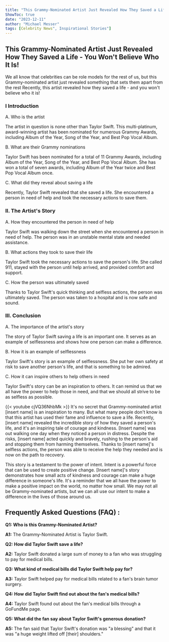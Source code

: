 ```yaml
---
title: "This Grammy-Nominated Artist Just Revealed How They Saved a Life - You Won't Believe Who It Is!"
ShowToc: true 
date: "2023-12-11"
author: "Michael Messer" 
tags: [Celebrity News", Inspirational Stories"]
---
```

## This Grammy-Nominated Artist Just Revealed How They Saved a Life - You Won't Believe Who It Is!

We all know that celebrities can be role models for the rest of us, but this Grammy-nominated artist just revealed something that sets them apart from the rest Recently, this artist revealed how they saved a life - and you won't believe who it is!

### I Introduction
A. Who is the artist

The artist in question is none other than Taylor Swift. This multi-platinum, award-winning artist has been nominated for numerous Grammy Awards, including Album of the Year, Song of the Year, and Best Pop Vocal Album.

B. What are their Grammy nominations

Taylor Swift has been nominated for a total of 11 Grammy Awards, including Album of the Year, Song of the Year, and Best Pop Vocal Album. She has won a total of seven awards, including Album of the Year twice and Best Pop Vocal Album once.

C. What did they reveal about saving a life

Recently, Taylor Swift revealed that she saved a life. She encountered a person in need of help and took the necessary actions to save them.

### II. The Artist's Story
A. How they encountered the person in need of help

Taylor Swift was walking down the street when she encountered a person in need of help. The person was in an unstable mental state and needed assistance.

B. What actions they took to save their life

Taylor Swift took the necessary actions to save the person's life. She called 911, stayed with the person until help arrived, and provided comfort and support.

C. How the person was ultimately saved

Thanks to Taylor Swift's quick thinking and selfless actions, the person was ultimately saved. The person was taken to a hospital and is now safe and sound.

### III. Conclusion
A. The importance of the artist's story

The story of Taylor Swift saving a life is an important one. It serves as an example of selflessness and shows how one person can make a difference.

B. How it is an example of selflessness

Taylor Swift's story is an example of selflessness. She put her own safety at risk to save another person's life, and that is something to be admired.

C. How it can inspire others to help others in need

Taylor Swift's story can be an inspiration to others. It can remind us that we all have the power to help those in need, and that we should all strive to be as selfless as possible.

{{< youtube cjVQ36NhbMk >}} 
It's no secret that Grammy-nominated artist [insert name] is an inspiration to many. But what many people don't know is that this artist has used their fame and influence to save a life. Recently, [insert name] revealed the incredible story of how they saved a person's life, and it's an inspiring tale of courage and kindness. [Insert name] was out walking one day when they noticed a person in distress. Despite the risks, [insert name] acted quickly and bravely, rushing to the person's aid and stopping them from harming themselves. Thanks to [insert name]'s selfless actions, the person was able to receive the help they needed and is now on the path to recovery. 

This story is a testament to the power of intent. Intent is a powerful force that can be used to create positive change. [Insert name]'s story demonstrates how small acts of kindness and courage can make a huge difference in someone's life. It's a reminder that we all have the power to make a positive impact on the world, no matter how small. We may not all be Grammy-nominated artists, but we can all use our intent to make a difference in the lives of those around us.

## Frequently Asked Questions (FAQ) :
**Q1: Who is this Grammy-Nominated Artist?**

**A1:** The Grammy-Nominated Artist is Taylor Swift.

**Q2: How did Taylor Swift save a life?**

**A2:** Taylor Swift donated a large sum of money to a fan who was struggling to pay for medical bills.

**Q3: What kind of medical bills did Taylor Swift help pay for?**

**A3:** Taylor Swift helped pay for medical bills related to a fan's brain tumor surgery.

**Q4: How did Taylor Swift find out about the fan's medical bills?**

**A4:** Taylor Swift found out about the fan's medical bills through a GoFundMe page.

**Q5: What did the fan say about Taylor Swift's generous donation?**

**A5:** The fan said that Taylor Swift's donation was "a blessing" and that it was "a huge weight lifted off [their] shoulders."



